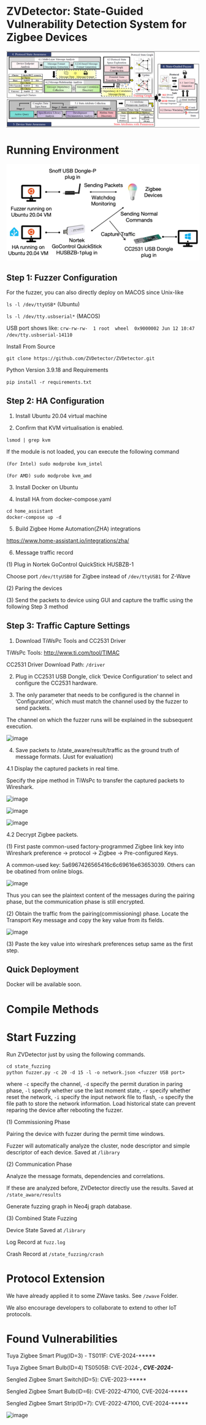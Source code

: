# ZVDetector: State-Guided Vulnerability Detection System for Zigbee Devices

![image](https://github.com/ZVDetector/ZVDetector/blob/master/figure/arch.png)

# Running Environment

![image](https://github.com/ZVDetector/ZVDetector/blob/master/figure/testbed.png)

## Step 1: Fuzzer Configuration

For the fuzzer, you can also directly deploy on MACOS since Unix-like 

```ls -l /dev/ttyUSB*``` (Ubuntu)

```ls -l /dev/tty.usbserial*``` (MACOS)

USB port shows like: ```crw-rw-rw-  1 root  wheel  0x9000002 Jun 12 10:47 /dev/tty.usbserial-14110```

Install From Source
```
git clone https://github.com/ZVDetector/ZVDetector.git
```

Python Version 3.9.18 and Requirements

```pip install -r requirements.txt```


## Step 2: HA Configuration

1. Install Ubuntu 20.04 virtual machine

2. Confirm that KVM virtualisation is enabled.

```lsmod | grep kvm```

If the module is not loaded, you can execute the following command

``` (For Intel) sudo modprobe kvm_intel ```

``` (For AMD) sudo modprobe kvm_amd ```

3. Install Docker on Ubuntu

4. Install HA from docker-compose.yaml

```
cd home_assistant
docker-compose up -d
```
5. Build Zigbee Home Automation(ZHA) integrations

https://www.home-assistant.io/integrations/zha/

6. Message traffic record

(1) Plug in Nortek GoControl QuickStick HUSBZB-1

Choose port ```/dev/ttyUSB0``` for Zigbee instead of  ```/dev/ttyUSB1``` for Z-Wave

(2) Paring the devices

(3) Send the packets to device using GUI and capture the traffic using the following Step 3 method

## Step 3: Traffic Capture Settings

1. Download TiWsPc Tools and CC2531 Driver

TiWsPc Tools: http://www.ti.com/tool/TIMAC

CC2531 Driver Download Path: ```/driver```

2. Plug in CC2531 USB Dongle, click ‘Device Configuration’ to select and configure the CC2531 hardware.

3. The only parameter that needs to be configured is the channel in ‘Configuration’, which must match the channel used by the fuzzer to send packets.

The channel on which the fuzzer runs will be explained in the subsequent execution.

![image](https://github.com/ZVDetector/ZVDetector/blob/master/figure/tc4.png)

4. Save packets to /state_aware/result/traffic as the ground truth of message formats. (Just for evaluation)

4.1 Display the captured packets in real time.

Specify the pipe method in TiWsPc to transfer the captured packets to Wireshark. 

![image](https://github.com/ZVDetector/ZVDetector/blob/master/figure/tc1.PNG)

![image](https://github.com/ZVDetector/ZVDetector/blob/master/figure/tc2.PNG)

![image](https://github.com/ZVDetector/ZVDetector/blob/master/figure/tc3.PNG)

4.2 Decrypt Zigbee packets.

(1) First paste common-used factory-programmed Zigbee link key into Wireshark preference -> protocol -> Zigbee -> Pre-configured Keys.

A common-used key: 5a6967426565416c6c69616e63653039. Others can be obatined from online blogs. 

![image](https://github.com/ZVDetector/ZVDetector/blob/master/figure/tc5.png)

Thus you can see the plaintext content of the messages during the pairing phase, but the communication phase is still encrypted.

(2) Obtain the traffic from the pairing(commissioning) phase. Locate the Transport Key message and copy the key value from its fields.

![image](https://github.com/ZVDetector/ZVDetector/blob/master/figure/traffic.jpg)

(3) Paste the key value into wireshark preferences setup same as the first step.


## Quick Deployment
Docker will be available soon.

# Compile Methods

# Start Fuzzing

Run ZVDetector just by using the following commands.

```
cd state_fuzzing
python fuzzer.py -c 20 -d 15 -l -o network.json <fuzzer USB port>
```
where ```-c``` specify the channel, ```-d``` specify the permit duration in paring phase, ```-l``` specify whether use the last moment state, ```-r``` specify whether reset the network, ```-i``` specify the input network file to flash,   ```-o``` specify the file path to store the network information. Load historical state can prevent reparing the device after rebooting the fuzzer. 

(1) Commissioning Phase

Pairing the device with fuzzer during the permit time windows.

Fuzzer will automatically analyze the cluster, node descriptor and simple descriptor of each device. Saved at ```/library```

(2) Communication Phase

Analyze the message formats, dependencies and correlations. 

If these are analyzed before, ZVDetector directly use the results. Saved at ```/state_aware/results```

Generate fuzzing graph in Neo4j graph database.

(3) Combined State Fuzzing

Device State Saved at ```/library```

Log Record at ```fuzz.log```

Crash Record at ```/state_fuzzing/crash```


# Protocol Extension

We have already applied it to some ZWave tasks. See ```/zwave``` Folder. 

We also encourage developers to collaborate to extend to other IoT protocols.

# Found Vulnerabilities

Tuya Zigbee Smart Plug(ID=3) - TS011F: CVE-2024-*****

Tuya Zigbee Smart Bulb(ID=4) TS0505B: CVE-2024-*****, CVE-2024-*****

Sengled Zigbee Smart Switch(ID=5): CVE-2023-*****

Sengled Zigbee Smart Bulb(ID=6): CVE-2022-47100, CVE-2024-*****

Sengled Zigbee Smart Strip(ID=7): CVE-2022-47100, CVE-2024-*****

![image](https://github.com/ZVDetector/ZVDetector/blob/master/figure/vulnerability.png)

